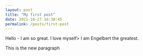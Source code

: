 ```yaml
---
layout: post
title: "My first post"
date: 2021-10-27 16:30:45
permalink: /posts/first-post
---
```

Hello - I am so great. I love myself> I am Engelbert the greatest.

This is the new paragraph

